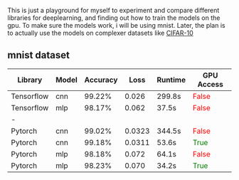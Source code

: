 This is just a playground for myself to experiment and compare different libraries for deeplearning, and finding out how to train the models on the gpu. To make sure the models work, i will be using mnist. Later, the plan is to actually use the models on complexer datasets like [CIFAR-10](https://en.wikipedia.org/wiki/CIFAR-10)


## mnist dataset
| Library    | Model | Accuracy | Loss  | Runtime | GPU Access |
|------------|-------|----------|-------|---------|------------|
| Tensorflow | cnn   | 99.22%   | 0.026 | 299.8s  | <span style="color:red">False</span>      |
| Tensorflow | mlp   | 98.17%   | 0.062 | 37.5s   | <span style="color:red">False</span>   
|-|||||   |
| Pytorch    | cnn   | 99.02%   | 0.0323 | 344.5s  | <span style="color:red">False</span>      |
| Pytorch    | cnn   | 99.18%   | 0.0311 | 53.6s  | <span style="color:green">True</span>      |
| Pytorch    | mlp   | 98.18%   | 0.072 | 64.1s  | <span style="color:red">False</span>      |
| Pytorch    | mlp   | 98.23%   | 0.070 | 34.2s  | <span style="color:green">True</span>      |
